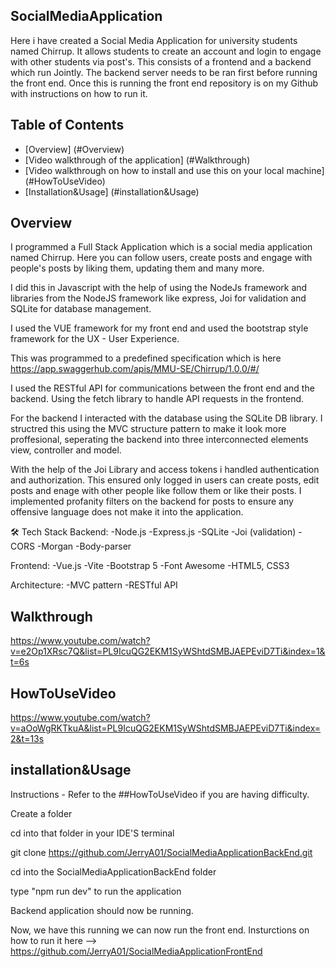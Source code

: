 ## SocialMediaApplication

Here i have created a Social Media Application for university students named Chirrup. It allows students to create an account and login to engage with other students via post's. 
This consists of a frontend and a backend which run Jointly. The backend server needs to be ran first before running the front end. Once this is running the front end repository is on my Github with instructions on how to run it.

## Table of Contents
- [Overview] (#Overview)
- [Video walkthrough of the application] (#Walkthrough)
- [Video walkthrough on how to install and use this on your local machine] (#HowToUseVideo)
- [Installation&Usage] (#installation&Usage)
  

## Overview

I programmed a Full Stack Application which is a social media application named Chirrup. Here you can follow users, create posts and engage with people's posts by liking them, updating them and many more. 

I did this in Javascript with the help of using the NodeJs framework and libraries from the NodeJS framework like express, Joi for validation and SQLite for database management. 

I used the VUE framework for my front end and used the bootstrap style framework for the UX - User Experience.

This was programmed to a predefined specification which is here https://app.swaggerhub.com/apis/MMU-SE/Chirrup/1.0.0/#/

I used the RESTful API for communications between the front end and the backend. Using the fetch library to handle API requests in the frontend.

For the backend I interacted with the database using the SQLite DB library. I structred this using the MVC structure pattern to make it look more proffesional, seperating the backend into three interconnected elements view, controller and model.

With the help of the Joi Library and access tokens i handled authentication and authorization. This ensured only logged in users can create posts, edit posts and enage with other people like follow them or like their posts.
I implemented profanity filters on the backend for posts to ensure any offensive language does not make it into the application.


🛠️ Tech Stack
Backend:
-Node.js
-Express.js
-SQLite
-Joi (validation)
-CORS
-Morgan
-Body-parser

Frontend:
-Vue.js
-Vite
-Bootstrap 5
-Font Awesome
-HTML5, CSS3

Architecture:
-MVC pattern
-RESTful API


## Walkthrough

https://www.youtube.com/watch?v=e2Op1XRsc7Q&list=PL9IcuQG2EKM1SyWShtdSMBJAEPEviD7Ti&index=1&t=6s


## HowToUseVideo

https://www.youtube.com/watch?v=aOoWgRKTkuA&list=PL9IcuQG2EKM1SyWShtdSMBJAEPEviD7Ti&index=2&t=13s



## installation&Usage
Instructions - Refer to the ##HowToUseVideo if you are having difficulty.

Create a folder 

cd into that folder in your IDE'S terminal

git clone https://github.com/JerryA01/SocialMediaApplicationBackEnd.git

cd into the SocialMediaApplicationBackEnd folder

type "npm run dev" to run the application

Backend application should now be running. 
 
Now, we have this running we can now run the front end. Insturctions on how to run it here --> https://github.com/JerryA01/SocialMediaApplicationFrontEnd

